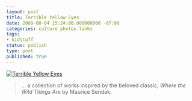 ```yaml
---
layout: post
title: Terrible Yellow Eyes
date: 2009-08-04 15:24:00.000000000 -07:00
categories: culture photos links
tags:
- kidstuff
status: publish
type: post
published: true
---
```

[![Terrible Yellow Eyes](http://farm4.static.flickr.com/3351/3491337476_b2cb01574e_o.jpg)](http://www.terribleyelloweyes.com/)

> &hellip; a collection of works inspired by the beloved classic, *Where the Wild Things Are* by Maurice Sendak.
